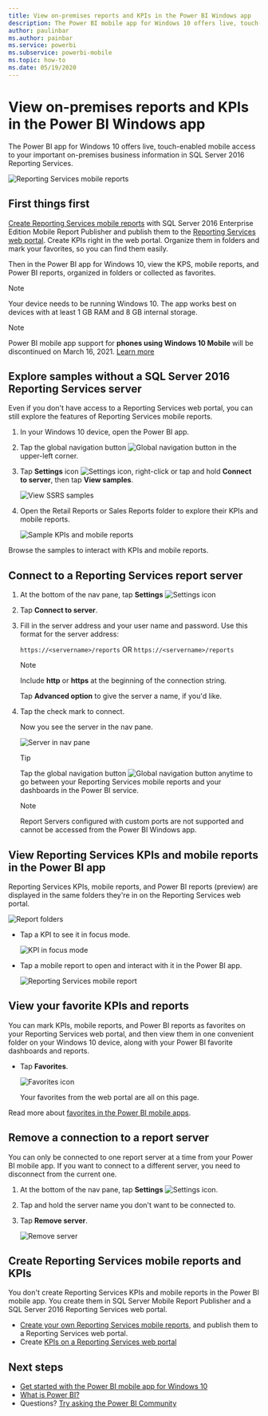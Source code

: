 ```yaml
---
title: View on-premises reports and KPIs in the Power BI Windows app
description: The Power BI mobile app for Windows 10 offers live, touch-enabled mobile access to your important on-premises business information.
author: paulinbar
ms.author: painbar
ms.service: powerbi
ms.subservice: powerbi-mobile
ms.topic: how-to
ms.date: 05/19/2020
---
```

# View on-premises reports and KPIs in the Power BI Windows app
The Power BI app for Windows 10 offers live, touch-enabled mobile access to your important on-premises business information in SQL Server 2016 Reporting Services. 

![Reporting Services mobile reports](media/mobile-app-windows-10-ssrs-kpis-mobile-reports/power-bi-ssrs-mobile-report.png)

## First things first
[Create Reporting Services mobile reports](/sql/reporting-services/mobile-reports/create-mobile-reports-with-sql-server-mobile-report-publisher) with SQL Server 2016 Enterprise Edition Mobile Report Publisher and publish them to the [Reporting Services web portal](/sql/reporting-services/web-portal-ssrs-native-mode). Create KPIs right in the web portal. Organize them in folders and mark your favorites, so you can find them easily. 

Then in the Power BI app for Windows 10, view the KPS, mobile reports, and Power BI reports, organized in folders or collected as favorites. 

> [!NOTE]
> Your device needs to be running Windows 10. The app works best on devices with at least 1 GB RAM and 8 GB internal storage.

>[!NOTE]
>Power BI mobile app support for **phones using Windows 10 Mobile** will be discontinued on March 16, 2021. [Learn more](/legal/powerbi/powerbi-mobile/power-bi-mobile-app-end-of-support-for-windows-phones)

## Explore samples without a SQL Server 2016 Reporting Services server
Even if you don't have access to a Reporting Services web portal, you can still explore the features of Reporting Services mobile reports.

1. In your Windows 10 device, open the Power BI app.
2. Tap the global navigation button ![Global navigation button](media/mobile-app-windows-10-ssrs-kpis-mobile-reports/powerbi_windows10_options_icon.png) in the upper-left corner.
3. Tap **Settings** icon ![Settings icon](media/mobile-app-windows-10-ssrs-kpis-mobile-reports/power-bi-settings-icon.png), right-click or tap and hold **Connect to server**, then tap **View samples**.
   
   ![View SSRS samples](media/mobile-app-windows-10-ssrs-kpis-mobile-reports/power-bi-win10-connect-ssrs-samples.png)
4. Open the Retail Reports or Sales Reports folder to explore their KPIs and mobile reports.
   
   ![Sample KPIs and mobile reports](media/mobile-app-windows-10-ssrs-kpis-mobile-reports/power-bi-win10-ssrs-sample-kpis.png)

Browse the samples to interact with KPIs and mobile reports.

## Connect to a Reporting Services report server
1. At the bottom of the nav pane, tap **Settings** ![Settings icon](media/mobile-app-windows-10-ssrs-kpis-mobile-reports/power-bi-settings-icon.png)
2. Tap **Connect to server**.
3. Fill in the server address and your user name and password. Use this format for the server address:
   
     `https://<servername>/reports`
     OR
     `https://<servername>/reports`
   
   > [!NOTE]
   > Include **http** or **https** at the beginning of the connection string.
   > 
   > 
   
    Tap **Advanced option** to give the server a name, if you'd like.
4. Tap the check mark to connect. 
   
   Now you see the server in the nav pane.
   
   ![Server in nav pane](media/mobile-app-windows-10-ssrs-kpis-mobile-reports/power-bi-ssrs-mobile-report-server.png)
   
   >[!TIP]
   >Tap the global navigation button ![Global navigation button](media/mobile-app-windows-10-ssrs-kpis-mobile-reports/powerbi_windows10_options_icon.png) anytime to go between your Reporting Services mobile reports and your dashboards in the Power BI service. 
   > 

   >[!NOTE]
   >Report Servers configured with custom ports are not supported and cannot be accessed from the Power BI Windows app. 

## View Reporting Services KPIs and mobile reports in the Power BI app
Reporting Services KPIs, mobile reports, and Power BI reports (preview) are displayed in the same folders they're in on the Reporting Services web portal.

![Report folders](media/mobile-app-windows-10-ssrs-kpis-mobile-reports/power-bi-ssrs-mobile-report-folders.png)

* Tap a KPI to see it in focus mode.
  
    ![KPI in focus mode](media/mobile-app-windows-10-ssrs-kpis-mobile-reports/power-bi-ssrs-mobile-report-kpis.png)
* Tap a mobile report to open and interact with it in the Power BI app.
  
    ![Reporting Services mobile report](media/mobile-app-windows-10-ssrs-kpis-mobile-reports/power-bi-ssrs-mobile-report.png)

## View your favorite KPIs and reports
You can mark KPIs, mobile reports, and Power BI reports as favorites on your Reporting Services web portal, and then view them in one convenient folder on your Windows 10 device, along with your Power BI favorite dashboards and reports.

* Tap **Favorites**.
  
   ![Favorites icon](media/mobile-app-windows-10-ssrs-kpis-mobile-reports/power-bi-ssrs-mobile-report-favorite-menu.png)
  
   Your favorites from the web portal are all on this page.
  
Read more about [favorites in the Power BI mobile apps](mobile-apps-favorites.md).

## Remove a connection to a report server
You can only be connected to one report server at a time from your Power BI mobile app. If you want to connect to a different server, you need to disconnect from the current one.

1. At the bottom of the nav pane, tap **Settings** ![Settings icon](media/mobile-app-windows-10-ssrs-kpis-mobile-reports/power-bi-settings-icon.png).
2. Tap and hold the server name you don't want to be connected to.
3. Tap **Remove server**.
   
    ![Remove server](media/mobile-app-windows-10-ssrs-kpis-mobile-reports/power-bi-windows-10-ssrs-remove-server-menu.png)

## Create Reporting Services mobile reports and KPIs
You don't create Reporting Services KPIs and mobile reports in the Power BI mobile app. You create them in SQL Server Mobile Report Publisher and a SQL Server 2016 Reporting Services web portal.

* [Create your own Reporting Services mobile reports](/sql/reporting-services/mobile-reports/create-mobile-reports-with-sql-server-mobile-report-publisher), and publish them to a Reporting Services web portal.
* Create [KPIs on a Reporting Services web portal](/sql/reporting-services/working-with-kpis-in-reporting-services)

## Next steps
* [Get started with the Power BI mobile app for Windows 10](mobile-windows-10-phone-app-get-started.md)  
* [What is Power BI?](../../fundamentals/power-bi-overview.md)  
* Questions? [Try asking the Power BI Community](https://community.powerbi.com/)